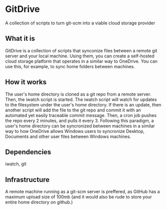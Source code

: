 # GitDrive
A collection of scripts to turn git-scm into a viable cloud storage provider

## What it is

GitDrive is a collection of scripts that synconize files between a remote git server and your local machine. Using them, you can create a self-hosted cloud storage platform that operates in a similar way to OneDrive. You can use this, for example, to sync home folders between machines. 

## How it works

The user's home directory is cloned as a git repo from a remote server. Then, the iwatch script is started. The iwatch script will watch for updates to the filesystem under the user's home directory. If there is an update, then another script will add the file to the git repo and commit it with an automated yet easily traceable commit message. Then, a cron job pushes the repo every 2 minutes, and pulls it every 3. Following this paradigm, a user's home directory can be syncronized between machines in a similar way to how OneDrive allows Windows users to syncronize Desktop, Documents and other user files between Windows machines.

## Dependencies

iwatch, git

## Infrastructure

A remote machine running as a git-scm server is preffered, as GitHub has a maximum upload size of 100mb (and it would also be rude to store your entire home directory on github.)
